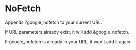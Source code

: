 # NoFetch

Appends ?google_nofetch to your current URL.

If URL parameters already exist, it will add &google_nofetch.

If google_nofetch is already in your URL, it won't add it again.
